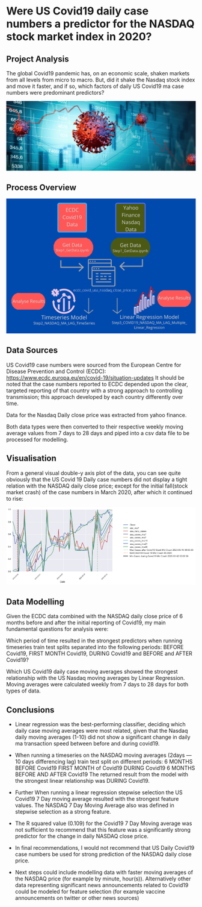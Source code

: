# Were US Covid19 daily case numbers a predictor for the NASDAQ stock market index in 2020?

## Project Analysis

The global Covid19 pandemic has, on an economic scale, shaken markets from all levels from micro to macro. But, did it shake the Nasdaq stock index and move it faster, and if so, which factors of daily US Covid19 ma case numbers were predominant predictors?

![header](covid19_stkmkt.png)

## Process Overview
![header](process_diagram.png)

## Data Sources 
US Covid19 case numbers were sourced from the European Centre for Disease Prevention and Control (ECDC): https://www.ecdc.europa.eu/en/covid-19/situation-updates 
It should be noted that the case numbers reported to ECDC depended upon the clear, targeted reporting of that country with a strong approach to controlling transmission; this approach developed by each country differently over time.

Data for the Nasdaq Daily close price was extracted from yahoo finance.

Both data types were then converted to their respective weekly moving average values from 7 days to 28 days and piped into a csv data file to be processed for modelling.

## Visualisation
From a general visual double-y axis plot of the data, you can see quite obviously that the US Covid 19 Daily case numbers did not display a tight relation with the NASDAQ daily close price; except for the initial fall(stock market crash) of the case numbers in March 2020, after which it continued to rise:

![header](visualisation.png)


## Data Modelling
Given the ECDC data combined with the NASDAQ daily close price of 6 months before and after the initial reporting of Covid19, my main fundamental questions for analysis were:

Which period of time resulted in the strongest predictors when running timeseries train test splits separated into the following periods: BEFORE Covid19, FIRST MONTH Covid19, DURING Covid19 and BEFORE and AFTER Covid19?

Which US Covid19 daily case moving averages showed the strongest relationship with the US Nasdaq moving averages by Linear Regression. Moving averages were calculated weekly from 7 days to 28 days for both types of data.


## Conclusions 
* Linear regression was the best-performing classifier, deciding which daily case moving averages were most related, given that the Nasdaq daily moving averages (1-10) did not show a significant change in daily ma transaction speed between before and during covid19.


* When running a timeseries on the NASDAQ moving averages (2days — 10 days differencing lag) train test split on different periods:
6 MONTHS BEFORE Covid19
FIRST MONTH of Covid19
DURING Covid19
6 MONTHS BEFORE AND AFTER Covid19
The returned result from the model with the strongest linear relationship was DURING Covid19.

* Further When running a linear regression stepwise selection the US Covid19 7 Day moving average resulted with the strongest feature values.  The NASDAQ 7 Day Moving Average also was defined in stepwise selection as a strong feature.

*  The R squared value (0.109) for the Covid19 7 Day Moving average was not sufficient to recommend that this feature was a significantly strong predictor for the change in daily NASDAQ close price.

* In final recommendations, I would not recommend that US Daily Covid19 case numbers be used for strong prediction of the NASDAQ daily close price.

* Next steps could include modelling data with faster moving averages of the NASDAQ price (for example by minute, hour(s)). Alternatively other data representing significant news announcements related to Covid19 could be modeled for feature selection (for example vaccine announcements on twitter or other news sources)


